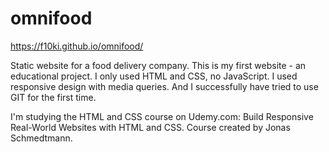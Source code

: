 # omnifood
https://f10ki.github.io/omnifood/

Static website for a food delivery company. This is my first website - an educational project.  I only used HTML and CSS, no JavaScript. I used responsive design with media queries. And I successfully have tried to use GIT for the first time.

I'm studying the HTML and CSS course on Udemy.com: Build Responsive Real-World Websites with HTML and CSS. Course created by Jonas Schmedtmann.
